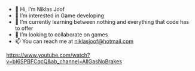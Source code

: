 - 👋 Hi, I’m Niklas Joof
- 👀 I’m interested in Game developing
- 🌱 I’m currently learning between nothing and everything that code has to offer
- 💞️ I’m looking to collaborate on games 
- 📫 You can reach me at niklasjoof@hotmail.com

<!---
NiklasJ21/NiklasJ21 is a ✨ special ✨ repository because its `README.md` (this file) appears on your GitHub profile.
You can click the Preview link to take a look at your changes.
--->
https://www.youtube.com/watch?v=bI6SPBFCqcQ&ab_channel=AllGasNoBrakes
